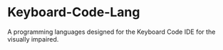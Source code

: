 # Keyboard-Code-Lang
A programming languages designed for the Keyboard Code IDE for the visually impaired.
